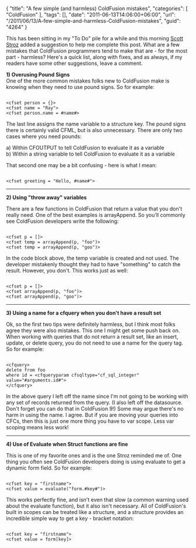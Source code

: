 {
	"title": "A few simple (and harmless) ColdFusion mistakes",
	"categories": [
		"ColdFusion"
	],
	"tags": [],
	"date": "2011-06-13T14:06:00+06:00",
	"url": "/2011/06/13/A-few-simple-and-harmless-ColdFusion-mistakes",
	"guid": "4264"
}

This has been sitting in my "To Do" pile for a while and this morning <a href="http://www.boyzoid.com">Scott Stroz</a> added a suggestion to help me complete this post. What are a few mistakes that ColdFusion programmers tend to make that are - for the most part - harmless? Here's a quick list, along with fixes, and as always, if my readers have some other suggestions, leave a comment.
<!--more-->
<p/>

<b>1) Overusing Pound Signs</b><br/>
One of the more common mistakes folks new to ColdFusion make is knowing when they need to use pound signs. So for example:

<p>

<code>
&lt;cfset person = {}&gt;
&lt;cfset name = "Ray"&gt;
&lt;cfset person.name = #name#&gt;
</code>

<p>

The last line assigns the name variable to a structure key. The pound signs there is certainly valid CFML, but is also unnecessary. There are only two cases where you need pounds:

<p>

a) Within CFOUTPUT to tell ColdFusion to evaluate it as a variable<br/>
b) Within a string variable to tell ColdFusion to evaluate it as a variable

<p>

That second one may be a bit confusing - here is what I mean:

<p>

<code>
&lt;cfset greeting = "Hello, #name#"&gt;
</code>

<p>

<hr/>

<p>

<b>2) Using "throw away" variables</b>

<p>

There are a few functions in ColdFusion that return a value that you don't really need. One of the best examples is arrayAppend. So you'll commonly see ColdFusion developers write the following:

<p>

<code>
&lt;cfset p = []&gt;
&lt;cfset temp = arrayAppend(p, "foo")&gt;
&lt;cfset temp = arrayAppend(p, "goo")&gt;
</code>

<p>

In the code block above, the temp variable is created and not used. The developer mistakenly thought they had to have "something" to catch the result. However, you don't. This works just as well:

<p>

<code>
&lt;cfset p = []&gt;
&lt;cfset arrayAppend(p, "foo")&gt;
&lt;cfset arrayAppend(p, "goo")&gt;
</code>

<p>

<hr/>

<p>

<b>3) Using a name for a cfquery when you don't have a result set</b>

<p>

Ok, so the first two tips were definitely harmless, but I think most folks agree they were also mistakes. This one I might get some push back on. When working with queries that do not return a result set, like an insert, update, or delete query, you do not need to use a name for the query tag. So for example:

<p>

<code>
&lt;cfquery&gt;
delete from foo
where id = &lt;cfqueryparam cfsqltype="cf_sql_integer" value="#arguments.id#"&gt;
&lt;/cfquery&gt;
</code>

<p>

In the above query I left off the name since I'm not going to be working with any set of records returned from the query. (I also left off the datasource. Don't forget you can do that in ColdFusion 9!) Some may argue there's no harm in using the name. I agree. But if you are moving your queries into CFCs, then this is just one more thing you have to var scope. Less var scoping means less work!

<p>

<hr/>

<p>

<b>4) Use of Evaluate when Struct functions are fine</b>

<p>

This is one of my favorite ones and is the one Stroz reminded me of. One thing you often see ColdFusion developers doing is using evaluate to get a dynamic form field. So for example:

<p>

<code>
&lt;cfset key = "firstname"&gt;
&lt;cfset value = evaluate("form.#key#")&gt;
</code>

<p>

This works perfectly fine, and isn't even that slow (a common warning used about the evaluate function), but it also isn't necessary. All of ColdFusion's built in scopes can be treated like a structure, and a structure provides an incredible simple way to get a key - bracket notation:

<p>

<code>
&lt;cfset key = "firstname"&gt;
&lt;cfset value = form[key]&gt;
</code>